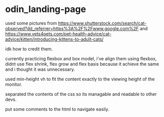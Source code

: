 # odin_landing-page

used some pictures from https://www.shutterstock.com/search/cat-observed?dd_referrer=https%3A%2F%2Fwww.google.com%2F and https://www.vets4pets.com/pet-health-advice/cat-advice/kitten/introducing-kittens-to-adult-cats/

idk how to credit them.

currently practicing flexbox and box model, i've align them using flexbox, didnt use flex shrink, flex grow and flex basis because it achieve the same and i thought it was unnecessary.

used min-height vh to fit the content exactly to the viewing height of the monitor. 

separated the contents of the css so its managable and readable to other devs. 

put some comments to the html to navigate easily. 


